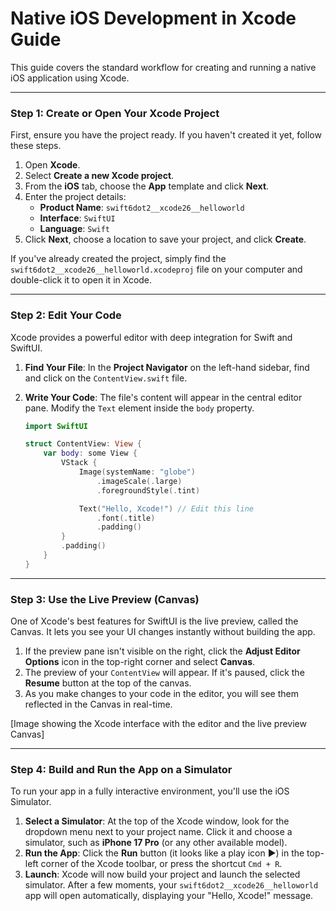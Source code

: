 # Native iOS Development in Xcode Guide

This guide covers the standard workflow for creating and running a native iOS application using Xcode.

-----

### Step 1: Create or Open Your Xcode Project

First, ensure you have the project ready. If you haven't created it yet, follow these steps.

1.  Open **Xcode**.
2.  Select **Create a new Xcode project**.
3.  From the **iOS** tab, choose the **App** template and click **Next**.
4.  Enter the project details:
      * **Product Name**: `swift6dot2__xcode26__helloworld`
      * **Interface**: `SwiftUI`
      * **Language**: `Swift`
5.  Click **Next**, choose a location to save your project, and click **Create**.

If you've already created the project, simply find the `swift6dot2__xcode26__helloworld.xcodeproj` file on your computer and double-click it to open it in Xcode.

-----

### Step 2: Edit Your Code

Xcode provides a powerful editor with deep integration for Swift and SwiftUI.

1.  **Find Your File**: In the **Project Navigator** on the left-hand sidebar, find and click on the `ContentView.swift` file.

2.  **Write Your Code**: The file's content will appear in the central editor pane. Modify the `Text` element inside the `body` property.

    ```swift
    import SwiftUI

    struct ContentView: View {
        var body: some View {
            VStack {
                Image(systemName: "globe")
                    .imageScale(.large)
                    .foregroundStyle(.tint)

                Text("Hello, Xcode!") // Edit this line
                    .font(.title)
                    .padding()
            }
            .padding()
        }
    }
    ```

-----

### Step 3: Use the Live Preview (Canvas)

One of Xcode's best features for SwiftUI is the live preview, called the Canvas. It lets you see your UI changes instantly without building the app.

1.  If the preview pane isn't visible on the right, click the **Adjust Editor Options** icon in the top-right corner and select **Canvas**.
2.  The preview of your `ContentView` will appear. If it's paused, click the **Resume** button at the top of the canvas.
3.  As you make changes to your code in the editor, you will see them reflected in the Canvas in real-time.

[Image showing the Xcode interface with the editor and the live preview Canvas]

-----

### Step 4: Build and Run the App on a Simulator

To run your app in a fully interactive environment, you'll use the iOS Simulator.

1.  **Select a Simulator**: At the top of the Xcode window, look for the dropdown menu next to your project name. Click it and choose a simulator, such as **iPhone 17 Pro** (or any other available model).
2.  **Run the App**: Click the **Run** button (it looks like a play icon ▶) in the top-left corner of the Xcode toolbar, or press the shortcut `Cmd + R`.
3.  **Launch**: Xcode will now build your project and launch the selected simulator. After a few moments, your `swift6dot2__xcode26__helloworld` app will open automatically, displaying your "Hello, Xcode\!" message.